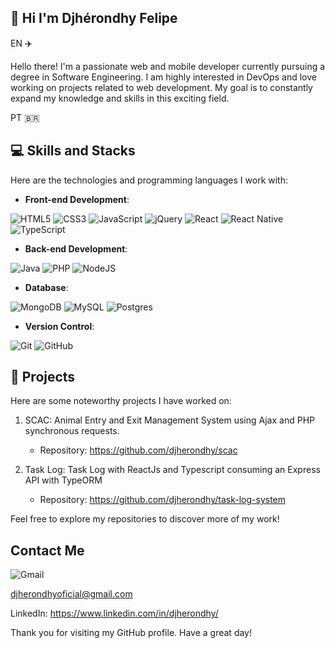 ## 💾 Hi I'm Djhérondhy Felipe 
EN ✈️

Hello there! I'm a passionate web and mobile developer currently pursuing a degree in Software Engineering. I am highly interested in DevOps and love working on projects related to web development. My goal is to constantly expand my knowledge and skills in this exciting field.

PT 🇧🇷


## 💻 Skills and Stacks
Here are the technologies and programming languages I work with:

- **Front-end Development**: 

![HTML5](https://img.shields.io/badge/html5-%23E34F26.svg?style=for-the-badge&logo=html5&logoColor=white)
![CSS3](https://img.shields.io/badge/css3-%231572B6.svg?style=for-the-badge&logo=css3&logoColor=white)
![JavaScript](https://img.shields.io/badge/javascript-%23323330.svg?style=for-the-badge&logo=javascript&logoColor=%23F7DF1E)
![jQuery](https://img.shields.io/badge/jquery-%230769AD.svg?style=for-the-badge&logo=jquery&logoColor=white)
![React](https://img.shields.io/badge/react-%2320232a.svg?style=for-the-badge&logo=react&logoColor=%2361DAFB)
![React Native](https://img.shields.io/badge/react_native-%2320232a.svg?style=for-the-badge&logo=react&logoColor=%2361DAFB)
![TypeScript](https://img.shields.io/badge/typescript-%23007ACC.svg?style=for-the-badge&logo=typescript&logoColor=white)

- **Back-end Development**: 

![Java](https://img.shields.io/badge/java-%23ED8B00.svg?style=for-the-badge&logo=openjdk&logoColor=white)
![PHP](https://img.shields.io/badge/php-%23777BB4.svg?style=for-the-badge&logo=php&logoColor=white)
![NodeJS](https://img.shields.io/badge/node.js-6DA55F?style=for-the-badge&logo=node.js&logoColor=white)

- **Database**: 

![MongoDB](https://img.shields.io/badge/MongoDB-%234ea94b.svg?style=for-the-badge&logo=mongodb&logoColor=white)
![MySQL](https://img.shields.io/badge/mysql-%2300f.svg?style=for-the-badge&logo=mysql&logoColor=white)
![Postgres](https://img.shields.io/badge/postgres-%23316192.svg?style=for-the-badge&logo=postgresql&logoColor=white)

- **Version Control**: 

![Git](https://img.shields.io/badge/git-%23F05033.svg?style=for-the-badge&logo=git&logoColor=white)
![GitHub](https://img.shields.io/badge/github-%23121011.svg?style=for-the-badge&logo=github&logoColor=white)


## 📑 Projects
Here are some noteworthy projects I have worked on:

1. SCAC: Animal Entry and Exit Management System using Ajax and PHP synchronous requests.
   - Repository: https://github.com/djherondhy/scac

2. Task Log: Task Log with ReactJs and Typescript consuming an Express API with TypeORM
   - Repository: https://github.com/djherondhy/task-log-system

Feel free to explore my repositories to discover more of my work!

## Contact Me

![Gmail](https://img.shields.io/badge/Gmail-D14836?style=for-the-badge&logo=gmail&logoColor=white)

djherondhyoficial@gmail.com

LinkedIn: https://www.linkedin.com/in/djherondhy/

Thank you for visiting my GitHub profile. Have a great day!

